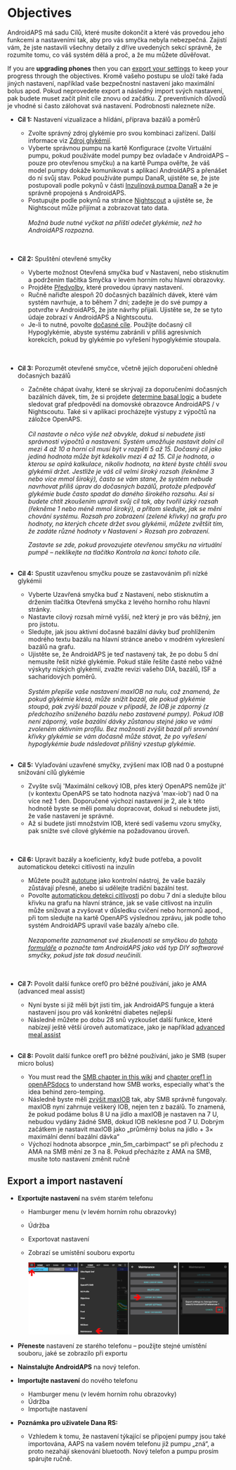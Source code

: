 # Objectives

AndroidAPS má sadu Cílů, které musíte dokončit a které vás provedou jeho funkcemi a nastaveními tak, aby pro vás smyčka nebyla nebezpečná. Zajistí vám, že jste nastavili všechny detaily z dříve uvedených sekcí správně, že rozumíte tomu, co váš systém dělá a proč, a že mu můžete důvěřovat.

If you are **upgrading phones** then you can [export your settings](../Usage/Objectives#export-import-settings) to keep your progress through the objectives. Kromě vašeho postupu se uloží také řada jiných nastavení, například vaše bezpečnostní nastavení jako maximální bolus apod. Pokud neprovedete export a následný import svých nastavení, pak budete muset začít plnit cíle znovu od začátku. Z preventivních důvodů je vhodné si často zálohovat svá nastavení. Podrobnosti naleznete níže.  

* **Cíl 1:** Nastavení vizualizace a hlídání, příprava bazálů a poměrů 
  * Zvolte správný zdroj glykémie pro svou kombinaci zařízení. Další informace viz [Zdroj glykémií](../Configuration/BG-Source.md).
  * Vyberte správnou pumpu na kartě Konfigurace (zvolte Virtuální pumpu, pokud používáte model pumpy bez ovladače v AndroidAPS – pouze pro otevřenou smyčku) a na kartě Pumpa ověřte, že váš model pumpy dokáže komunikovat s aplikací AndroidAPS a přenášet do ní svůj stav. Pokud používáte pumpu DanaR, ujistěte se, že jste postupovali podle pokynů v části [Inzulínová pumpa DanaR](../Configuration/DanaR-Insulin-Pump.md) a že je správně propojená s AndroidAPS.
  * Postupujte podle pokynů na stránce [Nightscout](../Installing-AndroidAPS/Nightscout.md) a ujistěte se, že Nightscout může přijímat a zobrazovat tato data. <br />&nbsp;  
    _Možná bude nutné vyčkat na příští odečet glykémie, než ho AndroidAPS rozpozná._ <br />&nbsp;  
     
* **Cíl 2:** Spuštění otevřené smyčky 
  * Vyberte možnost Otevřená smyčka buď v Nastavení, nebo stisknutím a podržením tlačítka Smyčka v levém horním rohu hlavní obrazovky.
  * Projděte [Předvolby](../Configuration/Preferences.md), které provedou úpravy nastavení.
  * Ručně nařiďte alespoň 20 dočasných bazálních dávek, které vám systém navrhuje, a to během 7 dní; zadejte je do své pumpy a potvrďte v AndroidAPS, že jste návrhy přijali. Ujistěte se, že se tyto údaje zobrazí v AndroidAPS a Nightscoutu.
  * Je-li to nutné, povolte [dočasné cíle](../Usage/temptarget.md). Použijte dočasný cíl Hypoglykémie, abyste systému zabránili v příliš agresivních korekcích, pokud by glykémie po vyřešení hypoglykémie stoupala. <br />&nbsp;  
     
* **Cíl 3:** Porozumět otevřené smyčce, včetně jejích doporučení ohledně dočasných bazálů 
  * Začněte chápat úvahy, které se skrývají za doporučeními dočasných bazálních dávek, tím, že si projdete [determine basal logic](https://openaps.readthedocs.io/en/latest/docs/While%20You%20Wait%20For%20Gear/Understand-determine-basal.html) a budete sledovat graf předpovědí na domovské obrazovce AndroidAPS / v Nightscoutu. Také si v aplikaci procházejte výstupy z výpočtů na záložce OpenAPS.   
    &nbsp;  
    _Cíl nastavte o něco výše než obvykle, dokud si nebudete jisti správností výpočtů a nastavení. Systém umožňuje nastavit dolní cíl mezi 4 až 10 a horní cíl musí být v rozpětí 5 až 15. Dočasný cíl jako jediná hodnota může být kdekoliv mezi 4 až 15. Cíl je hodnota, o kterou se opírá kalkulace, nikoliv hodnota, na které byste chtěli svou glykémii držet. Jestliže je váš cíl velmi široký rozsah (řekněme 3 nebo více mmol široký), často se vám stane, že systém nebude navrhovat příliš úprav do dočasných bazálů, protože předpověď glykémie bude často spadat do daného širokého rozsahu. Asi si budete chtít zkoušením upravit svůj cíl tak, aby tvořil úzký rozsah (řekněme 1 nebo méně mmol široký), a přitom sledujte, jak se mění chování systému. Rozsah pro zobrazení (zelené křivky) na grafu pro hodnoty, na kterých chcete držet svou glykémii, můžete zvětšit tím, že zadáte různé hodnoty v Nastavení > Rozsah pro zobrazení._   
      
    _Zastavte se zde, pokud provozujete otevřenou smyčku na virtuální pumpě – neklikejte na tlačítko Kontrola na konci tohoto cíle._ <br />&nbsp;  
    
* **Cíl 4:** Spustit uzavřenou smyčku pouze se zastavováním při nízké glykémii 
  * Vyberte Uzavřená smyčka buď z Nastavení, nebo stisknutím a držením tlačítka Otevřená smyčka z levého horního rohu hlavní stránky.
  * Nastavte cílový rozsah mírně vyšší, než který je pro vás běžný, jen pro jistotu.
  * Sledujte, jak jsou aktivní dočasné bazální dávky buď prohlížením modrého textu bazálu na hlavní stránce anebo v modrém vykreslení bazálů na grafu.
  * Ujistěte se, že AndroidAPS je teď nastavený tak, že po dobu 5 dní nemusíte řešit nízké glykémie. Pokud stále řešíte časté nebo vážné výskyty nízkých glykémií, zvažte revizi vašeho DIA, bazálů, ISF a sacharidových poměrů. <br />&nbsp;  
    _Systém přepíše vaše nastavení maxIOB na nulu, což znamená, že pokud glykémie klesá, může snížit bazál, ale pokud glykémie stoupá, pak zvýší bazál pouze v případě, že IOB je záporný (z předchozího sníženého bazálu nebo zastavené pumpy). Pokud IOB není záporný, vaše bazální dávky zůstanou stejné jako ve vámi zvoleném aktivním profilu. Bez možnosti zvýšit bazál při srovnání křivky glykémie se vám dočasně může stávat, že po vyřešení hypoglykémie bude následovat přílišný vzestup glykémie._ <br />&nbsp;  
    
* **Cíl 5:** Vylaďování uzavřené smyčky, zvýšení max IOB nad 0 a postupné snižování cílů glykémie 
  * Zvyšte svůj 'Maximální celkový IOB, přes který OpenAPS nemůže jít' (v kontextu OpenAPS se tato hodnota nazývá 'max-iob') nad 0 na více než 1 den. Doporučené výchozí nastavení je 2, ale k této hodnotě byste se měli pomalu dopracovat, dokud si nebudete jisti, že vaše nastavení je správné.
  * Až si budete jistí množstvím IOB, které sedí vašemu vzoru smyčky, pak snižte své cílové glykémie na požadovanou úroveň. <br />&nbsp;  
     
* **Cíl 6:** Upravit bazály a koeficienty, když bude potřeba, a povolit automatickou detekci citlivosti na inzulín 
  * Můžete použít [autotune](https://openaps.readthedocs.io/en/latest/docs/Customize-Iterate/autotune.html) jako kontrolní nástroj, že vaše bazály zůstávají přesné, anebo si udělejte tradiční bazální test.
  * Povolte [automatickou detekci citlivosti](../Usage/Open-APS-features.md) po dobu 7 dní a sledujte bílou křivku na grafu na hlavní stránce, jak se vaše citlivost na inzulín může snižovat a zvyšovat v důsledku cvičení nebo hormonů apod., při tom sledujte na kartě OpenAPS výslednou zprávu, jak podle toho systém AndroidAPS upravil vaše bazály a/nebo cíle. <br />&nbsp;  
    _Nezapomeňte zaznamenat své zkušenosti se smyčkou do [tohoto formuláře](http://bit.ly/nowlooping) a poznačte tam AndroidAPS jako váš typ DIY softwarové smyčky, pokud jste tak dosud neučinili._ <br />&nbsp;  
     
* **Cíl 7:** Povolit další funkce oref0 pro běžné používání, jako je AMA (advanced meal assist) 
  * Nyní byste si již měli být jisti tím, jak AndroidAPS funguje a která nastavení jsou pro váš konkrétní diabetes nejlepší
  * Následně můžete po dobu 28 snů vyzkoušet další funkce, které nabízejí ještě větší úroveň automatizace, jako je například [advanced meal assist](../Usage/Open-APS-features.html#advanced-meal-assist-ama) <br />&nbsp;  
    
* **Cíl 8:** Povolit další funkce oref1 pro běžné používání, jako je SMB (super micro bolus) 
  * You must read the [SMB chapter in this wiki](../Usage/Open-APS-features.html#super-micro-bolus-smb) and [chapter oref1 in openAPSdocs](https://openaps.readthedocs.io/en/latest/docs/Customize-Iterate/oref1.html) to understand how SMB works, especially what's the idea behind zero-temping.
  * Následně byste měli [zvýšit maxIOB](../Usage/Open-APS-features.html#maximum-total-iob-openaps-cant-go-over-openaps-max-iob) tak, aby SMB správně fungovaly. maxIOB nyní zahrnuje veškerý IOB, nejen ten z bazálů. To znamená, že pokud podáme bolus 8 U na jídlo a maxIOB je nastaven na 7 U, nebudou vydány žádné SMB, dokud IOB neklesne pod 7 U. Dobrým začátkem je nastavit maxIOB jako „průměrný bolus na jídlo + 3× maximální denní bazální dávka“
  * Výchozí hodnota absorpce „min_5m_carbimpact“ se při přechodu z AMA na SMB mění ze 3 na 8. Pokud přecházíte z AMA na SMB, musíte toto nastavení změnit ručně

## Export a import nastavení

* **Exportujte nastavení** na svém starém telefonu
  
  * Hamburger menu (v levém horním rohu obrazovky)
  * Údržba
  * Exportovat nastavení
  * Zobrazí se umístění souboru exportu
    
    ![Nastavení exportu AAPS](../images/AAPS_ExportSettings.png)

* **Přeneste** nastavení ze starého telefonu – použijte stejné umístění souboru, jaké se zobrazilo při exportu

* **Nainstalujte AndroidAPS** na nový telefon.
* **Importujte nastavení** do nového telefonu 
  * Hamburger menu (v levém horním rohu obrazovky)
  * Údržba
  * Importujte nastavení
* **Poznámka pro uživatele Dana RS:** 
  * Vzhledem k tomu, že nastavení týkající se připojení pumpy jsou také importována, AAPS na vašem novém telefonu již pumpu „zná“, a proto nezahájí skenování bluetooth. Nový telefon a pumpu prosím spárujte ručně.